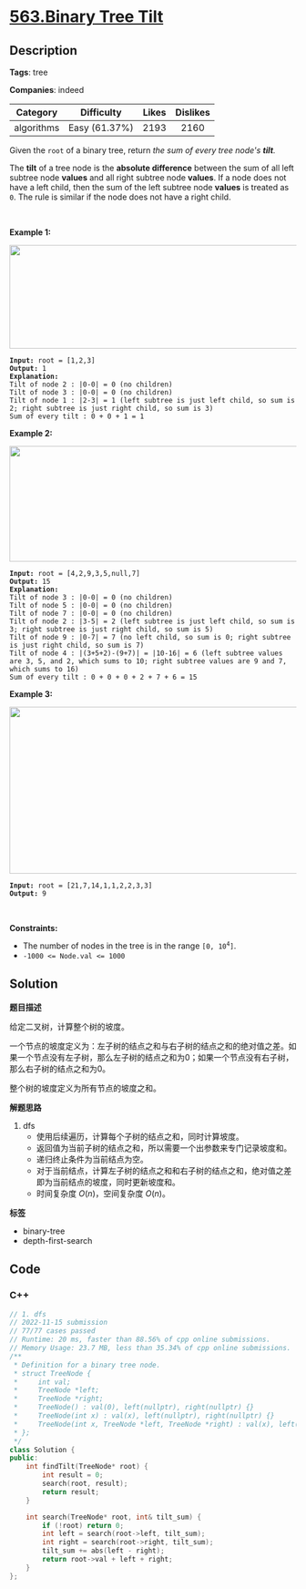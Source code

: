 # [563.Binary Tree Tilt](https://leetcode.com/problems/binary-tree-tilt/description/)

## Description

**Tags**: tree

**Companies**: indeed

|  Category  |  Difficulty   | Likes | Dislikes |
| :--------: | :-----------: | :---: | :------: |
| algorithms | Easy (61.37%) | 2193  |   2160   |

<p>Given the <code>root</code> of a binary tree, return <em>the sum of every tree node&#39;s <strong>tilt</strong>.</em></p>
<p>The <strong>tilt</strong> of a tree node is the <strong>absolute difference</strong> between the sum of all left subtree node <strong>values</strong> and all right subtree node <strong>values</strong>. If a node does not have a left child, then the sum of the left subtree node <strong>values</strong> is treated as <code>0</code>. The rule is similar if the node does not have a right child.</p>
<p>&nbsp;</p>
<p><strong class="example">Example 1:</strong></p>
<img alt="" src="https://assets.leetcode.com/uploads/2020/10/20/tilt1.jpg" style="width: 712px; height: 182px;" />
<pre><code><strong>Input:</strong> root = [1,2,3]
<strong>Output:</strong> 1
<strong>Explanation:</strong>
Tilt of node 2 : |0-0| = 0 (no children)
Tilt of node 3 : |0-0| = 0 (no children)
Tilt of node 1 : |2-3| = 1 (left subtree is just left child, so sum is 2; right subtree is just right child, so sum is 3)
Sum of every tilt : 0 + 0 + 1 = 1</code></pre>
<p><strong class="example">Example 2:</strong></p>
<img alt="" src="https://assets.leetcode.com/uploads/2020/10/20/tilt2.jpg" style="width: 800px; height: 203px;" />
<pre><code><strong>Input:</strong> root = [4,2,9,3,5,null,7]
<strong>Output:</strong> 15
<strong>Explanation:</strong>
Tilt of node 3 : |0-0| = 0 (no children)
Tilt of node 5 : |0-0| = 0 (no children)
Tilt of node 7 : |0-0| = 0 (no children)
Tilt of node 2 : |3-5| = 2 (left subtree is just left child, so sum is 3; right subtree is just right child, so sum is 5)
Tilt of node 9 : |0-7| = 7 (no left child, so sum is 0; right subtree is just right child, so sum is 7)
Tilt of node 4 : |(3+5+2)-(9+7)| = |10-16| = 6 (left subtree values are 3, 5, and 2, which sums to 10; right subtree values are 9 and 7, which sums to 16)
Sum of every tilt : 0 + 0 + 0 + 2 + 7 + 6 = 15</code></pre>
<p><strong class="example">Example 3:</strong></p>
<img alt="" src="https://assets.leetcode.com/uploads/2020/10/20/tilt3.jpg" style="width: 800px; height: 293px;" />
<pre><code><strong>Input:</strong> root = [21,7,14,1,1,2,2,3,3]
<strong>Output:</strong> 9</code></pre>
<p>&nbsp;</p>
<p><strong>Constraints:</strong></p>
<ul>
  <li>The number of nodes in the tree is in the range <code>[0, 10<sup>4</sup>]</code>.</li>
  <li><code>-1000 &lt;= Node.val &lt;= 1000</code></li>
</ul>

## Solution

**题目描述**

给定二叉树，计算整个树的坡度。

一个节点的坡度定义为：左子树的结点之和与右子树的结点之和的绝对值之差。如果一个节点没有左子树，那么左子树的结点之和为0；如果一个节点没有右子树，那么右子树的结点之和为0。

整个树的坡度定义为所有节点的坡度之和。

**解题思路**

1. dfs
   - 使用后续遍历，计算每个子树的结点之和，同时计算坡度。
   - 返回值为当前子树的结点之和，所以需要一个出参数来专门记录坡度和。
   - 递归终止条件为当前结点为空。
   - 对于当前结点，计算左子树的结点之和和右子树的结点之和，绝对值之差即为当前结点的坡度，同时更新坡度和。
   - 时间复杂度 $O(n)$，空间复杂度 $O(n)$。

**标签**

- binary-tree
- depth-first-search

<!-- code start -->
## Code

### C++

```cpp
// 1. dfs
// 2022-11-15 submission
// 77/77 cases passed
// Runtime: 20 ms, faster than 88.56% of cpp online submissions.
// Memory Usage: 23.7 MB, less than 35.34% of cpp online submissions.
/**
 * Definition for a binary tree node.
 * struct TreeNode {
 *     int val;
 *     TreeNode *left;
 *     TreeNode *right;
 *     TreeNode() : val(0), left(nullptr), right(nullptr) {}
 *     TreeNode(int x) : val(x), left(nullptr), right(nullptr) {}
 *     TreeNode(int x, TreeNode *left, TreeNode *right) : val(x), left(left), right(right) {}
 * };
 */
class Solution {
public:
    int findTilt(TreeNode* root) {
        int result = 0;
        search(root, result);
        return result;
    }

    int search(TreeNode* root, int& tilt_sum) {
        if (!root) return 0;
        int left = search(root->left, tilt_sum);
        int right = search(root->right, tilt_sum);
        tilt_sum += abs(left - right);
        return root->val + left + right;
    }
};
```

<!-- code end -->
